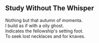 Study Without The Whisper
-------------------------
Nothing but that autumn of momenta.  
I build as if with a oily ghost.  
Indicates the fellowship's setting foot.  
To seek lost necklaces and for knaves.  
